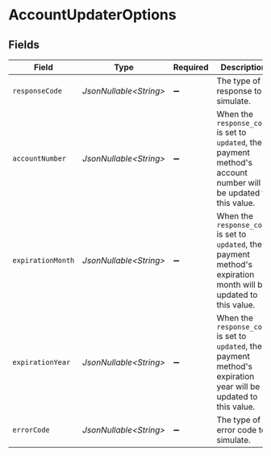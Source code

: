 # AccountUpdaterOptions


## Fields

| Field                                                                                                              | Type                                                                                                               | Required                                                                                                           | Description                                                                                                        | Example                                                                                                            |
| ------------------------------------------------------------------------------------------------------------------ | ------------------------------------------------------------------------------------------------------------------ | ------------------------------------------------------------------------------------------------------------------ | ------------------------------------------------------------------------------------------------------------------ | ------------------------------------------------------------------------------------------------------------------ |
| `responseCode`                                                                                                     | *JsonNullable\<String>*                                                                                            | :heavy_minus_sign:                                                                                                 | The type of response to simulate.                                                                                  | updated                                                                                                            |
| `accountNumber`                                                                                                    | *JsonNullable\<String>*                                                                                            | :heavy_minus_sign:                                                                                                 | When the `response_code` is set to `updated`, the payment method's account number will be updated to this value.   | 4242424242424242                                                                                                   |
| `expirationMonth`                                                                                                  | *JsonNullable\<String>*                                                                                            | :heavy_minus_sign:                                                                                                 | When the `response_code` is set to `updated`, the payment method's expiration month will be updated to this value. | 12                                                                                                                 |
| `expirationYear`                                                                                                   | *JsonNullable\<String>*                                                                                            | :heavy_minus_sign:                                                                                                 | When the `response_code` is set to `updated`, the payment method's expiration year will be updated to this value.  | 2030                                                                                                               |
| `errorCode`                                                                                                        | *JsonNullable\<String>*                                                                                            | :heavy_minus_sign:                                                                                                 | The type of error code to simulate.                                                                                | error                                                                                                              |